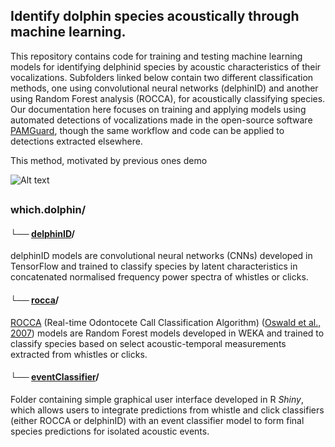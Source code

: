 ## Identify dolphin species acoustically through machine learning.

This repository contains code for training and testing machine learning models for identifying delphinid species by acoustic characteristics of their vocalizations. Subfolders linked below contain two different classification methods, one using convolutional neural networks (delphinID) and another using Random Forest analysis (ROCCA), for acoustically classifying species. Our documentation here focuses on training and applying models using automated detections of vocalizations made in the open-source software [PAMGuard](https://www.pamguard.org/), though the same workflow and code can be applied to detections extracted elsewhere.

This method, motivated by previous ones demo


![Alt text](images/methods_simple_1.PNG)
##
### which.dolphin/

#### └── [delphinID](https://github.com/tristankleyn/which.dolphin/tree/main/delphinID)/

delphinID models are convolutional neural networks (CNNs) developed in TensorFlow and trained to classify species by latent characteristics in concatenated normalised frequency power spectra of whistles or clicks. 

#### └── [rocca](https://github.com/tristankleyn/which.dolphin/tree/main/rocca)/

[ROCCA](https://www.pamguard.org/rocca/rocca.html) (Real-time Odontocete Call Classification Algorithm) ([Oswald et al., 2007](https://pubs.aip.org/asa/jasa/article/122/1/587/813007)) models are Random Forest models developed in WEKA and trained to classify species based on select acoustic-temporal measurements extracted from whistles or clicks.

#### └── [eventClassifier](https://github.com/tristankleyn/which.dolphin/tree/main/eventClassifier)/

Folder containing simple graphical user interface developed in R _Shiny_, which allows users to integrate predictions from whistle and click classifiers (either ROCCA or delphinID) with an event classifier model to form final species predictions for isolated acoustic events.

